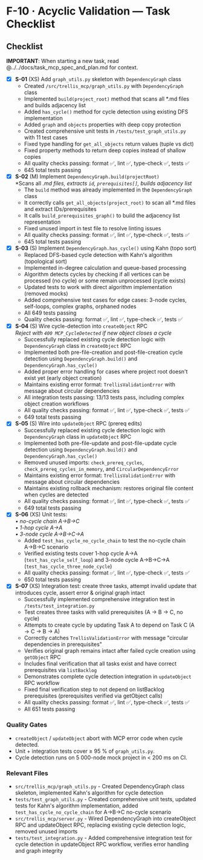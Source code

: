 # F-10 · Acyclic Validation — Task Checklist

## Checklist

**IMPORTANT**: When starting a new task, read @../../docs/task_mcp_spec_and_plan.md for context.

- [x] **S-01** (XS) Add `graph_utils.py` skeleton with `DependencyGraph` class
  - Created `/src/trellis_mcp/graph_utils.py` with `DependencyGraph` class
  - Implemented `build(project_root)` method that scans all *.md files and builds adjacency list
  - Added `has_cycle()` method for cycle detection using existing DFS implementation
  - Added `graph` and `objects` properties with deep copy protection
  - Created comprehensive unit tests in `/tests/test_graph_utils.py` with 11 test cases
  - Fixed type handling for `get_all_objects` return values (tuple vs dict)
  - Fixed property methods to return deep copies instead of shallow copies
  - All quality checks passing: format ✅, lint ✅, type-check ✅, tests ✅
  - 645 total tests passing
- [x] **S-02** (M) Implement `DependencyGraph.build(projectRoot)`  
      *Scans all *.md files, extracts `id`, `prerequisites[]`, builds adjacency list*
  - The `build` method was already implemented in the `DependencyGraph` class  
  - It correctly calls `get_all_objects(project_root)` to scan all *.md files and extract IDs/prerequisites
  - It calls `build_prerequisites_graph()` to build the adjacency list representation
  - Fixed unused import in test file to resolve linting issues
  - All quality checks passing: format ✅, lint ✅, type-check ✅, tests ✅
  - 645 total tests passing
- [x] **S-03** (S) Implement `DependencyGraph.has_cycle()` using Kahn (topo sort)
  - Replaced DFS-based cycle detection with Kahn's algorithm (topological sort)
  - Implemented in-degree calculation and queue-based processing
  - Algorithm detects cycles by checking if all vertices can be processed (no cycle) or some remain unprocessed (cycle exists)
  - Updated tests to work with direct algorithm implementation (removed mocks)
  - Added comprehensive test cases for edge cases: 3-node cycles, self-loops, complex graphs, orphaned nodes
  - All 649 tests passing
  - Quality checks passing: format ✅, lint ✅, type-check ✅, tests ✅
- [x] **S-04** (S) Wire cycle-detection into `createObject` RPC  
      *Reject with `400 MCP_CycleDetected` if new object closes a cycle*
  - Successfully replaced existing cycle detection logic with `DependencyGraph` class in `createObject` RPC
  - Implemented both pre-file-creation and post-file-creation cycle detection using `DependencyGraph.build()` and `DependencyGraph.has_cycle()`
  - Added proper error handling for cases where project root doesn't exist yet (early object creation)
  - Maintains existing error format: `TrellisValidationError` with message about circular dependencies
  - All integration tests passing: 13/13 tests pass, including complex object creation workflows
  - All quality checks passing: format ✅, lint ✅, type-check ✅, tests ✅
  - 649 total tests passing
- [x] **S-05** (S) Wire into `updateObject` RPC (prereq edits)
  - Successfully replaced existing cycle detection logic with `DependencyGraph` class in `updateObject` RPC
  - Implemented both pre-file-update and post-file-update cycle detection using `DependencyGraph.build()` and `DependencyGraph.has_cycle()`
  - Removed unused imports: `check_prereq_cycles`, `check_prereq_cycles_in_memory`, and `CircularDependencyError`
  - Maintains existing error format: `TrellisValidationError` with message about circular dependencies  
  - Maintains existing rollback mechanism: restores original file content when cycles are detected
  - All quality checks passing: format ✅, lint ✅, type-check ✅, tests ✅
  - 649 total tests passing
- [x] **S-06** (XS) Unit tests:  
      *• no-cycle chain A→B→C*  
      *• 1-hop cycle A→A*  
      *• 3-node cycle A→B→C→A*
  - Added `test_has_cycle_no_cycle_chain` to test the no-cycle chain A→B→C scenario
  - Verified existing tests cover 1-hop cycle A→A (`test_has_cycle_self_loop`) and 3-node cycle A→B→C→A (`test_has_cycle_three_node_cycle`)
  - All quality checks passing: format ✅, lint ✅, type-check ✅, tests ✅
  - 650 total tests passing
- [x] **S-07** (XS) Integration test: create three tasks, attempt invalid update that introduces cycle, assert error & original graph intact
  - Successfully implemented comprehensive integration test in `/tests/test_integration.py`
  - Test creates three tasks with valid prerequisites (A → B → C, no cycle)
  - Attempts to create cycle by updating Task A to depend on Task C (A → C → B → A)
  - Correctly catches `TrellisValidationError` with message "circular dependencies in prerequisites"
  - Verifies original graph remains intact after failed cycle creation using `getObject` RPC
  - Includes final verification that all tasks exist and have correct prerequisites via `listBacklog`
  - Demonstrates complete cycle detection integration in `updateObject` RPC workflow
  - Fixed final verification step to not depend on listBacklog prerequisites (prerequisites verified via getObject calls)
  - All quality checks passing: format ✅, lint ✅, type-check ✅, tests ✅
  - All 651 tests passing

### Quality Gates
* `createObject` / `updateObject` abort with MCP error code when cycle detected.
* Unit + integration tests cover ≥ 95 % of `graph_utils.py`.
* Cycle detection runs on 5 000-node mock project in < 200 ms on CI.

### Relevant Files
- `src/trellis_mcp/graph_utils.py` - Created DependencyGraph class skeleton, implemented Kahn's algorithm for cycle detection
- `tests/test_graph_utils.py` - Created comprehensive unit tests, updated tests for Kahn's algorithm implementation, added `test_has_cycle_no_cycle_chain` for A→B→C no-cycle scenario
- `src/trellis_mcp/server.py` - Wired DependencyGraph into createObject RPC and updateObject RPC, replacing existing cycle detection logic, removed unused imports
- `tests/test_integration.py` - Added comprehensive integration test for cycle detection in updateObject RPC workflow, verifies error handling and graph integrity

